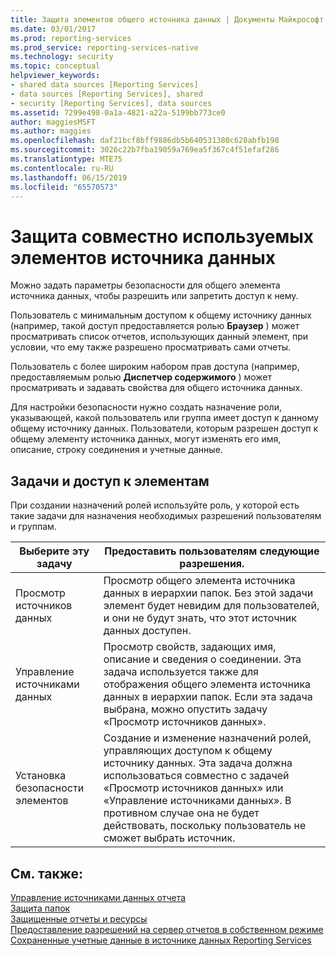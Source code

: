 ```yaml
---
title: Защита элементов общего источника данных | Документы Майкрософт
ms.date: 03/01/2017
ms.prod: reporting-services
ms.prod_service: reporting-services-native
ms.technology: security
ms.topic: conceptual
helpviewer_keywords:
- shared data sources [Reporting Services]
- data sources [Reporting Services], shared
- security [Reporting Services], data sources
ms.assetid: 7299e498-0a1a-4821-a22a-5199bb773ce0
author: maggiesMSFT
ms.author: maggies
ms.openlocfilehash: daf21bcf8bff9886db5b640531380c628abfb198
ms.sourcegitcommit: 3026c22b7fba19059a769ea5f367c4f51efaf286
ms.translationtype: MTE75
ms.contentlocale: ru-RU
ms.lasthandoff: 06/15/2019
ms.locfileid: "65570573"
---
```

# <a name="secure-shared-data-source-items"></a>Защита совместно используемых элементов источника данных
  Можно задать параметры безопасности для общего элемента источника данных, чтобы разрешить или запретить доступ к нему.  
  
 Пользователь с минимальным доступом к общему источнику данных (например, такой доступ предоставляется ролью **Браузер** ) может просматривать список отчетов, использующих данный элемент, при условии, что ему также разрешено просматривать сами отчеты.  
  
 Пользователь с более широким набором прав доступа (например, предоставляемым ролью **Диспетчер содержимого** ) может просматривать и задавать свойства для общего источника данных.  
  
 Для настройки безопасности нужно создать назначение роли, указывающей, какой пользователь или группа имеет доступ к данному общему источнику данных. Пользователи, которым разрешен доступ к общему элементу источника данных, могут изменять его имя, описание, строку соединения и учетные данные.  
  
## <a name="tasks-and-access-to-items"></a>Задачи и доступ к элементам  
 При создании назначений ролей используйте роль, у которой есть такие задачи для назначения необходимых разрешений пользователям и группам.  
  
|Выберите эту задачу|Предоставить пользователям следующие разрешения.|  
|----------------------|---------------------------------|  
|Просмотр источников данных|Просмотр общего элемента источника данных в иерархии папок. Без этой задачи элемент будет невидим для пользователей, и они не будут знать, что этот источник данных доступен.|  
|Управление источниками данных|Просмотр свойств, задающих имя, описание и сведения о соединении. Эта задача используется также для отображения общего элемента источника данных в иерархии папок. Если эта задача выбрана, можно опустить задачу «Просмотр источников данных».|  
|Установка безопасности элементов|Создание и изменение назначений ролей, управляющих доступом к общему источнику данных. Эта задача должна использоваться совместно с задачей «Просмотр источников данных» или «Управление источниками данных». В противном случае она не будет действовать, поскольку пользователь не сможет выбрать источник.|  
  
## <a name="see-also"></a>См. также:  
 [Управление источниками данных отчета](../../reporting-services/report-data/manage-report-data-sources.md)   
 [Защита папок](../../reporting-services/security/secure-folders.md)   
 [Защищенные отчеты и ресурсы](../../reporting-services/security/secure-reports-and-resources.md)   
 [Предоставление разрешений на сервер отчетов в собственном режиме](../../reporting-services/security/granting-permissions-on-a-native-mode-report-server.md)   
 [Сохраненные учетные данные в источнике данных Reporting Services](../../reporting-services/report-data/store-credentials-in-a-reporting-services-data-source.md)  
  
  
